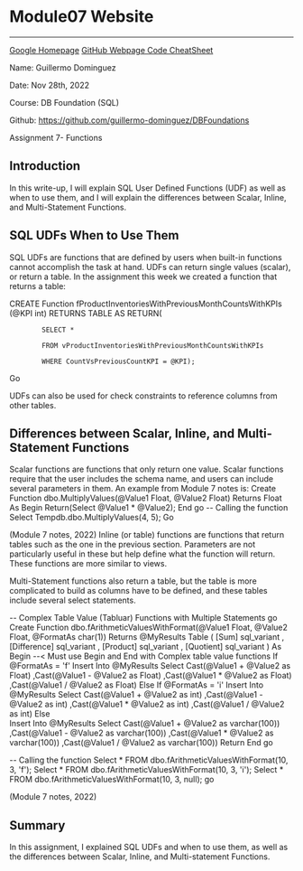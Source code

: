 # Module07 Website

---
[Google Homepage](https://www.google.com "Google's Homepage")
[GitHub Webpage Code CheatSheet](https://github.com/adam-p/markdown-here/wiki/Markdown-Cheatsheet)


Name: Guillermo Dominguez

Date: Nov 28th, 2022

Course: DB Foundation (SQL)

Github: https://github.com/guillermo-dominguez/DBFoundations

Assignment 7- Functions

## Introduction
In this write-up, I will explain SQL User Defined Functions (UDF) as well as when to use them, and I will explain the differences between Scalar, Inline, and Multi-Statement Functions. 

## SQL UDFs When to Use Them
SQL UDFs are functions that are defined by users when built-in functions cannot accomplish the task at hand. UDFs can return single values (scalar), or return a table. In the assignment this week we created a function that returns a table:

CREATE Function fProductInventoriesWithPreviousMonthCountsWithKPIs (@KPI int)
	RETURNS TABLE 
	AS 
		RETURN( 
			
			SELECT *
			
			FROM vProductInventoriesWithPreviousMonthCountsWithKPIs
			
			WHERE CountVsPreviousCountKPI = @KPI);
Go

UDFs can also be used for check constraints to reference columns from other tables.  
## Differences between Scalar, Inline, and Multi-Statement Functions
Scalar functions are functions that only return one value. Scalar functions require that the user includes the schema name, and users can include several parameters in them. An example from Module 7 notes is: 
Create Function dbo.MultiplyValues(@Value1 Float, @Value2 Float)
 Returns Float 
 As
  Begin
   Return(Select @Value1 * @Value2);
  End 
go
-- Calling the function
Select Tempdb.dbo.MultiplyValues(4, 5);
Go

(Module 7 notes, 2022)
Inline (or table) functions are functions that return tables such as the one in the previous section. Parameters are not particularly useful in these but help define what the function will return. These functions are more similar to views. 

Multi-Statement functions also return a table, but the table is more complicated to build as columns have to be defined, and these tables include several select statements. 

-- Complex Table Value (Tabluar) Functions with Multiple Statements
go
Create Function dbo.fArithmeticValuesWithFormat(@Value1 Float, @Value2 Float, @FormatAs char(1))
 Returns @MyResults Table 
		( [Sum] sql_variant 
		, [Difference] sql_variant
		, [Product] sql_variant
		, [Quotient] sql_variant
		)
 As
  Begin --< Must use Begin and End with Complex table value functions
   If @FormatAs = 'f' 
    Insert Into @MyResults
	 Select Cast(@Value1 + @Value2 as Float)
	       ,Cast(@Value1 - @Value2 as Float)
		   ,Cast(@Value1 * @Value2 as Float)
		   ,Cast(@Value1 / @Value2 as Float)
   Else If @FormatAs = 'i' 
    Insert Into @MyResults
	 Select Cast(@Value1 + @Value2 as int)
	       ,Cast(@Value1 - @Value2 as int)
		   ,Cast(@Value1 * @Value2 as int)
		   ,Cast(@Value1 / @Value2 as int)
	Else 	   		    	
    Insert Into @MyResults
	 Select Cast(@Value1 + @Value2 as varchar(100))
	       ,Cast(@Value1 - @Value2 as varchar(100))
		   ,Cast(@Value1 * @Value2 as varchar(100))
		   ,Cast(@Value1 / @Value2 as varchar(100))
  Return
  End 
go

-- Calling the function
Select * FROM dbo.fArithmeticValuesWithFormat(10, 3, 'f');
Select * FROM dbo.fArithmeticValuesWithFormat(10, 3, 'i');
Select * FROM dbo.fArithmeticValuesWithFormat(10, 3, null);
go

(Module 7 notes, 2022)

## Summary
In this assignment, I explained SQL UDFs and when to use them, as well as the differences between Scalar, Inline, and Multi-statement Functions. 
